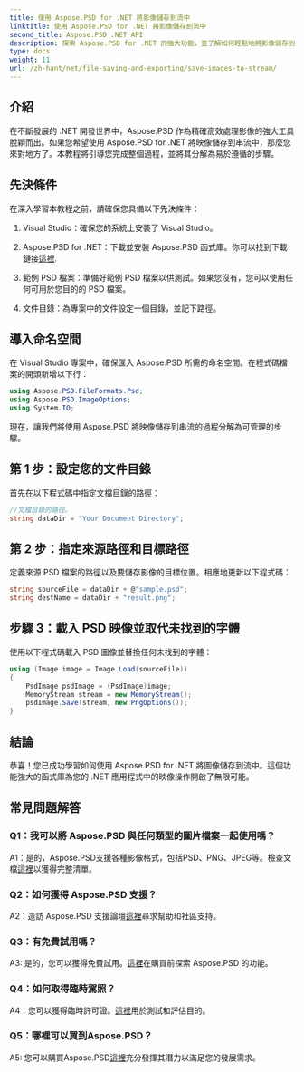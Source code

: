 ```yaml
---
title: 使用 Aspose.PSD for .NET 將影像儲存到流中
linktitle: 使用 Aspose.PSD for .NET 將影像儲存到流中
second_title: Aspose.PSD .NET API
description: 探索 Aspose.PSD for .NET 的強大功能，並了解如何輕鬆地將影像儲存到串流中。請按照我們的逐步指南進行無縫整合。
type: docs
weight: 11
url: /zh-hant/net/file-saving-and-exporting/save-images-to-stream/
---
```

## 介紹

在不斷發展的 .NET 開發世界中，Aspose.PSD 作為精確高效處理影像的強大工具脫穎而出。如果您希望使用 Aspose.PSD for .NET 將映像儲存到串流中，那麼您來對地方了。本教程將引導您完成整個過程，並將其分解為易於遵循的步驟。

## 先決條件

在深入學習本教程之前，請確保您具備以下先決條件：

1. Visual Studio：確保您的系統上安裝了 Visual Studio。

2.  Aspose.PSD for .NET：下載並安裝 Aspose.PSD 函式庫。你可以找到下載鏈接[這裡](https://releases.aspose.com/psd/net/).

3. 範例 PSD 檔案：準備好範例 PSD 檔案以供測試。如果您沒有，您可以使用任何可用於您目的的 PSD 檔案。

4. 文件目錄：為專案中的文件設定一個目錄，並記下路徑。

## 導入命名空間

在 Visual Studio 專案中，確保匯入 Aspose.PSD 所需的命名空間。在程式碼檔案的開頭新增以下行：

```csharp
using Aspose.PSD.FileFormats.Psd;
using Aspose.PSD.ImageOptions;
using System.IO;
```

現在，讓我們將使用 Aspose.PSD 將映像儲存到串流的過程分解為可管理的步驟。

## 第 1 步：設定您的文件目錄

首先在以下程式碼中指定文檔目錄的路徑：

```csharp
//文檔目錄的路徑。
string dataDir = "Your Document Directory";
```

## 第 2 步：指定來源路徑和目標路徑

定義來源 PSD 檔案的路徑以及要儲存影像的目標位置。相應地更新以下程式碼：

```csharp
string sourceFile = dataDir + @"sample.psd";
string destName = dataDir + "result.png";
```

## 步驟 3：載入 PSD 映像並取代未找到的字體

使用以下程式碼載入 PSD 圖像並替換任何未找到的字體：

```csharp
using (Image image = Image.Load(sourceFile))
{
    PsdImage psdImage = (PsdImage)image;
    MemoryStream stream = new MemoryStream();
    psdImage.Save(stream, new PngOptions());
}
```

## 結論

恭喜！您已成功學習如何使用 Aspose.PSD for .NET 將圖像儲存到流中。這個功能強大的函式庫為您的 .NET 應用程式中的映像操作開啟了無限可能。

## 常見問題解答

### Q1：我可以將 Aspose.PSD 與任何類型的圖片檔案一起使用嗎？

 A1：是的，Aspose.PSD支援各種影像格式，包括PSD、PNG、JPEG等。檢查文檔[這裡](https://reference.aspose.com/psd/net/)以獲得完整清單。

### Q2：如何獲得 Aspose.PSD 支援？

 A2：造訪 Aspose.PSD 支援論壇[這裡](https://forum.aspose.com/c/psd/34)尋求幫助和社區支持。

### Q3：有免費試用嗎？

 A3: 是的，您可以獲得免費試用。[這裡](https://releases.aspose.com/)在購買前探索 Aspose.PSD 的功能。

### Q4：如何取得臨時駕照？

 A4：您可以獲得臨時許可證。[這裡](https://purchase.aspose.com/temporary-license/)用於測試和評估目的。

### Q5：哪裡可以買到Aspose.PSD？

 A5: 您可以購買Aspose.PSD[這裡](https://purchase.aspose.com/buy)充分發揮其潛力以滿足您的發展需求。